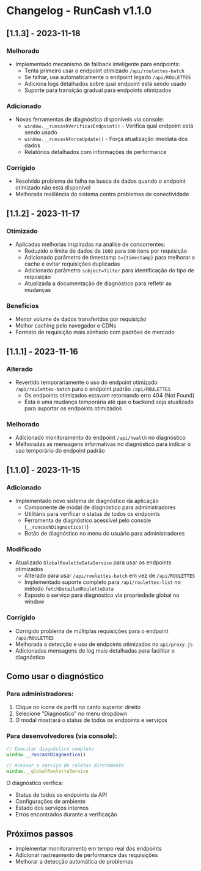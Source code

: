 # Changelog - RunCash v1.1.0

## [1.1.3] - 2023-11-18

### Melhorado
- Implementado mecanismo de fallback inteligente para endpoints:
  - Tenta primeiro usar o endpoint otimizado `/api/roulettes-batch`
  - Se falhar, usa automaticamente o endpoint legado `/api/ROULETTES`
  - Adiciona logs detalhados sobre qual endpoint está sendo usado
  - Suporte para transição gradual para endpoints otimizados
  
### Adicionado
- Novas ferramentas de diagnóstico disponíveis via console:
  - `window.__runcashVerificarEndpoint()` - Verifica qual endpoint está sendo usado
  - `window.__runcashForceUpdate()` - Força atualização imediata dos dados
  - Relatórios detalhados com informações de performance

### Corrigido
- Resolvido problema de falha na busca de dados quando o endpoint otimizado não está disponível
- Melhorada resiliência do sistema contra problemas de conectividade

## [1.1.2] - 2023-11-17

### Otimizado
- Aplicadas melhorias inspiradas na análise de concorrentes:
  - Reduzido o limite de dados de `1000` para `800` itens por requisição
  - Adicionado parâmetro de timestamp `t={timestamp}` para melhorar o cache e evitar requisições duplicadas
  - Adicionado parâmetro `subject=filter` para identificação do tipo de requisição
  - Atualizada a documentação de diagnóstico para refletir as mudanças

### Benefícios
- Menor volume de dados transferidos por requisição
- Melhor caching pelo navegador e CDNs
- Formato de requisição mais alinhado com padrões de mercado

## [1.1.1] - 2023-11-16

### Alterado
- Revertido temporariamente o uso do endpoint otimizado `/api/roulettes-batch` para o endpoint padrão `/api/ROULETTES`
  - Os endpoints otimizados estavam retornando erro 404 (Not Found)
  - Esta é uma mudança temporária até que o backend seja atualizado para suportar os endpoints otimizados

### Melhorado
- Adicionado monitoramento do endpoint `/api/health` no diagnóstico
- Melhoradas as mensagens informativas no diagnóstico para indicar o uso temporário do endpoint padrão

## [1.1.0] - 2023-11-15

### Adicionado
- Implementado novo sistema de diagnóstico da aplicação
  - Componente de modal de diagnóstico para administradores
  - Utilitário para verificar o status de todos os endpoints
  - Ferramenta de diagnóstico acessível pelo console (`__runcashDiagnostico()`)
  - Botão de diagnóstico no menu do usuário para administradores

### Modificado
- Atualizado `GlobalRouletteDataService` para usar os endpoints otimizados
  - Alterado para usar `/api/roulettes-batch` em vez de `/api/ROULETTES`
  - Implementado suporte completo para `/api/roulettes-list` no método `fetchDetailedRouletteData`
  - Exposto o serviço para diagnóstico via propriedade global no window

### Corrigido
- Corrigido problema de múltiplas requisições para o endpoint `/api/ROULETTES`
- Melhorada a detecção e uso de endpoints otimizados no `api/proxy.js`
- Adicionadas mensagens de log mais detalhadas para facilitar o diagnóstico

## Como usar o diagnóstico

### Para administradores:
1. Clique no ícone de perfil no canto superior direito
2. Selecione "Diagnóstico" no menu dropdown
3. O modal mostrará o status de todos os endpoints e serviços

### Para desenvolvedores (via console):
```javascript
// Executar diagnóstico completo
window.__runcashDiagnostico()

// Acessar o serviço de roletas diretamente
window.__globalRouletteService
```

O diagnóstico verifica:
- Status de todos os endpoints da API
- Configurações de ambiente
- Estado dos serviços internos
- Erros encontrados durante a verificação

## Próximos passos
- Implementar monitoramento em tempo real dos endpoints
- Adicionar rastreamento de performance das requisições
- Melhorar a detecção automática de problemas 